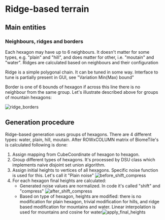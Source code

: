 Ridge-based terrain
==============

## Main entities 

### Neighbours, ridges and borders

Each hexagon may have up to 6 neighbours. It doesn't matter for some types, e.g. "plain" and "hill", and does matter for other, i.e. "moutain" and "water". Ridges are calculated based on neighbours and their configuration

Ridge is a simple polygonal chain. It can be tuned in some way. Interface to tune is partially present in GUI, see "Variation Min(Max) bound"

Border is one of 6 bounds of hexagon if across this line there is no neighbour from the same group. Let's illustrate described above for groups of mountain hexagons:

![ridge_borders](/pics/ridges_borders.png)

## Generation procedure

Ridge-based generation uses groups of hexagons. There are 4 different types: water, plain, hill, moutain. After ROWxCOLUMN matrix of BiomeTile's is calculated following is done:
1. Assign mapping from CubeCoordinate of hexagon to hexagon.
2. Group different types of hexagons. It's processed by DSU class which implements naive disjoint set union algorithm.
3. Assign initial heights to vertices of all hexagons. Specific noise function is used for this. Let's call it "Plain noise" ![before_shift_compress](/pics/before_shift_compress.png)
4. For each hexagon final heights are calculated:
    - Generated noise values are normalized. In code it's called "shift" and "compress" ![after_shift_compress](/pics/after_shift_compress.png)
    - Based on type of hexagon, heights are modified: there is no modification for plain hexagon, trivial modification for hills, and ridge based modification for mountains and water. Linear interpolation is used for mountains and cosine for water![apply_final_heights](/pics/apply_final_heights.png)
